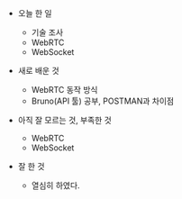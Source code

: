 - 오늘 한 일
    - 기술 조사 
    - WebRTC
    - WebSocket

- 새로 배운 것
    - WebRTC 동작 방식
    - Bruno(API 툴) 공부, POSTMAN과 차이점

- 아직 잘 모르는 것, 부족한 것
    - WebRTC
    - WebSocket


- 잘 한 것
    - 열심히 하였다. 